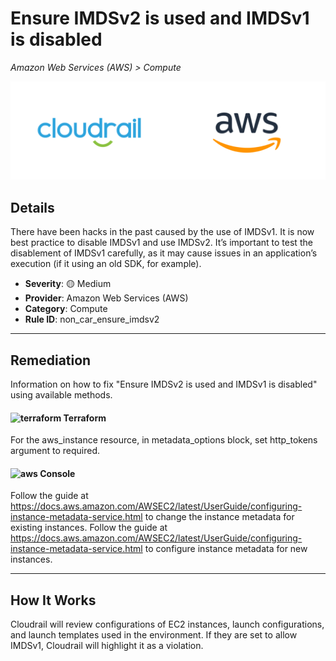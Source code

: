 # Ensure IMDSv2 is used and IMDSv1 is disabled

*Amazon Web Services (AWS) > Compute*

![Cloudrail and Amazon Web Services (AWS) logos](../images/cloudrail_aws.png)

## Details
There have been hacks in the past caused by the use of IMDSv1. It is now best practice to disable IMDSv1 and use IMDSv2. It’s important to test the disablement of IMDSv1 carefully, as it may cause issues in an application’s execution (if it using an old SDK, for example).

- **Severity**: 🟡 Medium
- **Provider**: Amazon Web Services (AWS)
- **Category**: Compute
- **Rule ID**: non_car_ensure_imdsv2

---

## Remediation
Information on how to fix "Ensure IMDSv2 is used and IMDSv1 is disabled" using available methods.


####  <img src="../_media/emojis/terraform.png" alt="terraform" width="20"/>  Terraform
For the aws_instance resource, in metadata_options block, set http_tokens argument to required.










####  <img src="../_media/emojis/aws.png" alt="aws" width="20"/> Console
Follow the guide at <https://docs.aws.amazon.com/AWSEC2/latest/UserGuide/configuring-instance-metadata-service.html> to change the instance metadata for existing instances. Follow the guide at <https://docs.aws.amazon.com/AWSEC2/latest/UserGuide/configuring-instance-metadata-service.html> to configure instance metadata for new instances.




---

## How It Works
Cloudrail will review configurations of EC2 instances, launch configurations, and launch templates used in the environment. If they are set to allow IMDSv1, Cloudrail will highlight it as a violation.